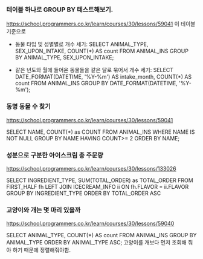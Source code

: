 

### 테이블 하나로 GROUP BY 테스트해보기.
https://school.programmers.co.kr/learn/courses/30/lessons/59041
이 테이블 기준으로

- 동물 타입 및 성별별로 개수 세기:
SELECT ANIMAL_TYPE, SEX_UPON_INTAKE, COUNT(*) AS count
FROM ANIMAL_INS
GROUP BY ANIMAL_TYPE, SEX_UPON_INTAKE;

- 같은 년도와 월에 들어온 동물들을 같은 달로 묶어서 개수 세기:
SELECT DATE_FORMAT(DATETIME, '%Y-%m') AS intake_month, COUNT(*) AS count
FROM ANIMAL_INS
GROUP BY DATE_FORMAT(DATETIME, '%Y-%m');

### 동명 동물 수 찾기
https://school.programmers.co.kr/learn/courses/30/lessons/59041

SELECT NAME, COUNT(*) as COUNT
FROM ANIMAL_INS
WHERE NAME IS NOT NULL
GROUP BY NAME 
HAVING COUNT>= 2
ORDER BY NAME;

### 성분으로 구분한 아이스크림 총 주문량
https://school.programmers.co.kr/learn/courses/30/lessons/133026

SELECT INGREDIENT_TYPE, SUM(TOTAL_ORDER) as TOTAL_ORDER
FROM FIRST_HALF fh
LEFT JOIN ICECREAM_INFO ii
ON fh.FLAVOR = ii.FLAVOR
GROUP BY INGREDIENT_TYPE
ORDER BY TOTAL_ORDER ASC

### 고양이와 개는 몇 마리 있을까
https://school.programmers.co.kr/learn/courses/30/lessons/59040

SELECT ANIMAL_TYPE, COUNT(*) AS count
FROM ANIMAL_INS
GROUP BY ANIMAL_TYPE
ORDER BY ANIMAL_TYPE ASC;
고양이를 개보다 먼저 조회해 줘야 하기 때문에 정렬해줘야함.
